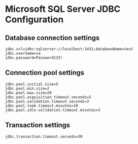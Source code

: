 # Microsoft SQL Server JDBC Configuration

## Database connection settings
```
jdbc.url=jdbc:sqlserver://localhost:1433;databaseName=test
jdbc.username=sa
jdbc.password=Password123!
```

## Connection pool settings
```
jdbc.pool.initial.size=5
jdbc.pool.min.size=2
jdbc.pool.max.size=20
jdbc.pool.acquisition.timeout.seconds=5
jdbc.pool.validation.timeout.seconds=3
jdbc.pool.leak.timeout.minutes=10
jdbc.pool.idle.validation.timeout.minutes=3
```

## Transaction settings
```
jdbc.transaction.timeout.seconds=30
```